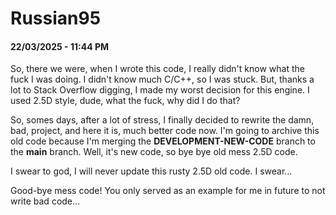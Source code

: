 # Russian95
#### 22/03/2025 - 11:44 PM

So, there we were, when I wrote this code, I really didn't know what the fuck I was doing. I didn't know much C/C++, so I was stuck. But, thanks a lot to Stack Overflow digging, I made my worst decision for this engine. I used 2.5D style, dude, what the fuck, why did I do that?

So, somes days, after a lot of stress, I finally decided to rewrite the damn, bad, project, and here it is, much better code now. I'm going to archive this old code because I'm merging the **DEVELOPMENT-NEW-CODE** branch to the **main** branch. Well, it's new code, so bye bye old mess 2.5D code.

I swear to god, I will never update this rusty 2.5D old code. I swear...

Good-bye mess code! You only served as an example for me in future to not write bad code...
